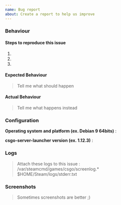 ```yaml
---
name: Bug report
about: Create a report to help us improve
---
```


### Behaviour

#### Steps to reproduce this issue

1.
2.
3.

#### Expected Behaviour

> Tell me what should happen

#### Actual Behaviour

> Tell me what happens instead

### Configuration

**Operating system and platform (ex. Debian 9 64bits)** :

**csgo-server-launcher version (ex. 1.12.3)** :

### Logs

> Attach these logs to this issue :
> /var/steamcmd/games/csgo/screenlog.*
> $HOME/Steam/logs/stderr.txt

### Screenshots

> Sometimes screenshots are better ;)
